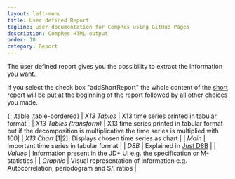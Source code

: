 ```yaml
---
layout: left-menu
title: User defined Report
tagline: user documentation for CompRes using GitHub Pages
description: CompRes HTML output
order: 18
category: Report
---
```

The user defined report gives you the possibility to extract the information you want.

If you select the check box "addShortReport" the whole content of the [short report](./short) will be put at the beginning of the report followed by all other choices you made.

{: .table .table-bordered}
| *X13 Tables* | X13 time series printed in tabular format |
| *X13 Tables (transform)* | X13 time series printed in tabular format but if the decomposition is multiplicative the time series is multiplied with 100|
| *X13 Chart* [1\|2]| Displays chosen time series as chart |
| *Main* | Important time series in tabular format |
| *D8B* | Explained in [Just D8B](./d8b) |
| *Values* | Information present in the JD+ UI e.g. the specification or M-statistics |
| *Graphic* | Visual representation of information e.g. Autocorrelation, periodogram and S/I ratios |
